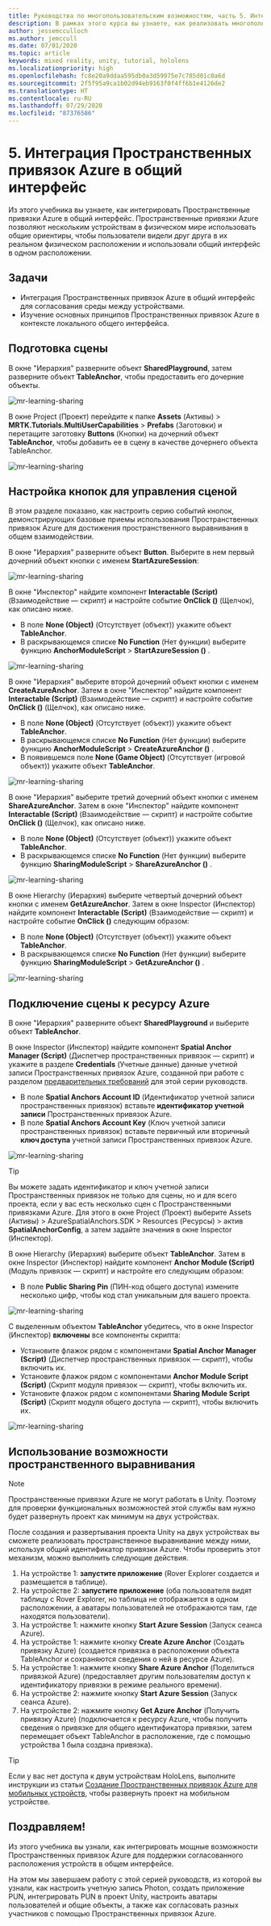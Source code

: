 ```yaml
---
title: Руководства по многопользовательским возможностям, часть 5. Интеграция Пространственных привязок Azure в общий интерфейс
description: В рамках этого курса вы узнаете, как реализовать многопользовательские возможности в приложении HoloLens 2.
author: jessemcculloch
ms.author: jemccull
ms.date: 07/01/2020
ms.topic: article
keywords: mixed reality, unity, tutorial, hololens
ms.localizationpriority: high
ms.openlocfilehash: fc8e20a9ddaa595db0a3d59975e7c785d01c0a6d
ms.sourcegitcommit: 2f5f95a9ca1b02d94eb9163f0f4ff6b1e4126de2
ms.translationtype: HT
ms.contentlocale: ru-RU
ms.lasthandoff: 07/29/2020
ms.locfileid: "87376586"
---
```

# <a name="5-integrating-azure-spatial-anchors-into-a-shared-experience"></a>5. Интеграция Пространственных привязок Azure в общий интерфейс

Из этого учебника вы узнаете, как интегрировать Пространственные привязки Azure в общий интерфейс. Пространственные привязки Azure позволяют нескольким устройствам в физическом мире использовать общие ориентиры, чтобы пользователи видели друг друга в их реальном физическом расположении и использовали общий интерфейс в одном расположении.

## <a name="objectives"></a>Задачи

* Интеграция Пространственных привязок Azure в общий интерфейс для согласования среды между устройствами.
* Изучение основных принципов Пространственных привязок Azure в контексте локального общего интерфейса.

## <a name="preparing-the-scene"></a>Подготовка сцены

В окне "Иерархия" разверните объект **SharedPlayground**, затем разверните объект **TableAnchor**, чтобы предоставить его дочерние объекты.

![mr-learning-sharing](images/mr-learning-sharing/sharing-05-section1-step1-1.png)

В окне Project (Проект) перейдите к папке **Assets** (Активы) > **MRTK.Tutorials.MultiUserCapabilities** > **Prefabs** (Заготовки) и перетащите заготовку **Buttons** (Кнопки) на дочерний объект **TableAnchor**, чтобы добавить ее в сцену в качестве дочернего объекта TableAnchor.

![mr-learning-sharing](images/mr-learning-sharing/sharing-05-section1-step1-2.png)

## <a name="configuring-the-buttons-to-operate-the-scene"></a>Настройка кнопок для управления сценой

В этом разделе показано, как настроить серию событий кнопок, демонстрирующих базовые приемы использования Пространственных привязок Azure для достижения пространственного выравнивания в общем взаимодействии.

В окне "Иерархия" разверните объект **Button**. Выберите в нем первый дочерний объект кнопки с именем **StartAzureSession**:

![mr-learning-sharing](images/mr-learning-sharing/sharing-05-section2-step1-1.png)

В окне "Инспектор" найдите компонент **Interactable (Script)** (Взаимодействие — скрипт) и настройте событие **OnClick ()** (Щелчок), как описано ниже.

* В поле **None (Object)** (Отсутствует (объект)) укажите объект **TableAnchor**.
* В раскрывающемся списке **No Function** (Нет функции) выберите функцию **AnchorModuleScript** > **StartAzureSession ()** .

![mr-learning-sharing](images/mr-learning-sharing/sharing-05-section2-step1-2.png)

В окне "Иерархия" выберите второй дочерний объект кнопки с именем **CreateAzureAnchor**. Затем в окне "Инспектор" найдите компонент **Interactable (Script)** (Взаимодействие — скрипт) и настройте событие **OnClick ()** (Щелчок), как описано ниже.

* В поле **None (Object)** (Отсутствует (объект)) укажите объект **TableAnchor**.
* В раскрывающемся списке **No Function** (Нет функции) выберите функцию **AnchorModuleScript** > **CreateAzureAnchor ()** .
* В появившемся поле **None (Game Object)** (Отсутствует (игровой объект)) укажите объект **TableAnchor**.

![mr-learning-sharing](images/mr-learning-sharing/sharing-05-section2-step1-3.png)

В окне "Иерархия" выберите третий дочерний объект кнопки с именем **ShareAzureAnchor**. Затем в окне "Инспектор" найдите компонент **Interactable (Script)** (Взаимодействие — скрипт) и настройте событие **OnClick ()** (Щелчок), как описано ниже.

* В поле **None (Object)** (Отсутствует (объект)) укажите объект **TableAnchor**.
* В раскрывающемся списке **No Function** (Нет функции) выберите функцию **SharingModuleScript** > **ShareAzureAnchor ()** .

![mr-learning-sharing](images/mr-learning-sharing/sharing-05-section2-step1-4.png)

В окне Hierarchy (Иерархия) выберите четвертый дочерний объект кнопки с именем **GetAzureAnchor**. Затем в окне Inspector (Инспектор) найдите компонент **Interactable (Script)** (Взаимодействие — скрипт) и настройте событие **OnClick ()** следующим образом:

* В поле **None (Object)** (Отсутствует (объект)) укажите объект **TableAnchor**.
* В раскрывающемся списке **No Function** (Нет функции) выберите функцию **SharingModuleScript** > **GetAzureAnchor ()** .

![mr-learning-sharing](images/mr-learning-sharing/sharing-05-section2-step1-5.png)

## <a name="connecting-the-scene-to-the-azure-resource"></a>Подключение сцены к ресурсу Azure

В окне "Иерархия" разверните объект **SharedPlayground** и выберите объект **TableAnchor**.

В окне Inspector (Инспектор) найдите компонент **Spatial Anchor Manager (Script)** (Диспетчер пространственных привязок — скрипт) и укажите в разделе **Credentials** (Учетные данные) данные учетной записи Пространственных привязок Azure, созданной при работе с разделом [предварительных требований](mr-learning-sharing-01.md#prerequisites) для этой серии руководств.

* В поле **Spatial Anchors Account ID** (Идентификатор учетной записи пространственных привязок) вставьте **идентификатор учетной записи** Пространственных привязок Azure.
* В поле **Spatial Anchors Account Key** (Ключ учетной записи пространственных привязок) вставьте первичный или вторичный **ключ доступа** учетной записи Пространственных привязок Azure.

![mr-learning-sharing](images/mr-learning-sharing/sharing-05-section3-step1-1.png)

> [!TIP]
> Вы можете задать идентификатор и ключ учетной записи Пространственных привязок не только для сцены, но и для всего проекта, если у вас есть несколько сцен с Пространственными привязками Azure. Для этого в окне Project (Проект) выберите Assets (Активы) > AzureSpatialAnchors.SDK > Resources (Ресурсы) > актив **SpatialAnchorConfig**, а затем задайте значения в окне Inspector (Инспектор).

В окне Hierarchy (Иерархия) выберите объект **TableAnchor**. Затем в окне Inspector (Инспектор) найдите компонент **Anchor Module (Script)** (Модуль привязок — скрипт) и настройте его следующим образом:

* В поле **Public Sharing Pin** (ПИН-код общего доступа) измените несколько цифр, чтобы код стал уникальным для вашего проекта.

![mr-learning-sharing](images/mr-learning-sharing/sharing-05-section3-step1-2.png)

С выделенным объектом **TableAnchor** убедитесь, что в окне Inspector (Инспектор) **включены** все компоненты скрипта:

* Установите флажок рядом с компонентами **Spatial Anchor Manager (Script)** (Диспетчер пространственных привязок — скрипт), чтобы включить их.
* Установите флажок рядом с компонентами **Anchor Module Script (Script)** (Скрипт модуля привязок — скрипт), чтобы включить их.
* Установите флажок рядом с компонентами **Sharing Module Script (Script)** (Скрипт модуля общего доступа — скрипт), чтобы включить их.

![mr-learning-sharing](images/mr-learning-sharing/sharing-05-section3-step1-3.png)

## <a name="trying-the-experience-with-spatial-alignment"></a>Использование возможности пространственного выравнивания

> [!NOTE]
> Пространственные привязки Azure не могут работать в Unity. Поэтому для проверки функциональных возможностей этой службы вам нужно будет развернуть проект как минимум на двух устройствах.

После создания и развертывания проекта Unity на двух устройствах вы сможете реализовать пространственное выравнивание между ними, используя общий идентификатор привязки Azure. Чтобы проверить этот механизм, можно выполнить следующие действия.

1. На устройстве 1: **запустите приложение** (Rover Explorer создается и размещается в таблице).
2. На устройстве 2: **запустите приложение** (оба пользователя видят таблицу с Rover Explorer, но таблица не отображается в одном расположении, а аватары пользователей не отображаются там, где находятся пользователи).
3. На устройстве 1: нажмите кнопку **Start Azure Session** (Запуск сеанса Azure).
4. На устройстве 1: нажмите кнопку **Create Azure Anchor** (Создать привязку Azure) (создается привязка в расположении объекта TableAnchor и сохраняются сведения о ней в ресурсе Azure).
5. На устройстве 1: нажмите кнопку **Share Azure Anchor** (Поделиться привязкой Azure) (предоставляет другим пользователям доступ к идентификатору привязки в режиме реального времени).
6. На устройстве 2: нажмите кнопку **Start Azure Session** (Запуск сеанса Azure).
7. На устройстве 2: нажмите кнопку **Get Azure Anchor** (Получить привязку Azure) (подключается к ресурсу Azure, чтобы получить сведения о привязке для общего идентификатора привязки, затем перемещает объект TableAnchor в расположение, где с помощью устройства 1 была создана привязка).

> [!TIP]
> Если у вас нет доступа к двум устройствам HoloLens, выполните инструкции из статьи [Создание Пространственных привязок Azure для мобильных устройств](mr-learning-asa-05.md), чтобы развернуть проект на мобильном устройстве.

## <a name="congratulations"></a>Поздравляем!

Из этого учебника вы узнали, как интегрировать мощные возможности Пространственных привязок Azure для поддержки согласованного расположения устройств в общем интерфейсе.

На этом мы завершаем работу с этой серией руководств, из которой вы узнали, как настроить учетную запись Photon, создать приложение PUN, интегрировать PUN в проект Unity, настроить аватары пользователей и общие объекты, а также как согласовать разных участников с помощью Пространственных привязок Azure.
